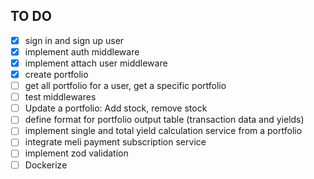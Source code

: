 ## TO DO

- [x] sign in and sign up user
- [x] implement auth middleware
- [x] implement attach user middleware
- [x] create portfolio
- [ ] get all portfolio for a user, get a specific portfolio
- [ ] test middlewares
- [ ] Update a portfolio: Add stock, remove stock
- [ ] define format for portfolio output table (transaction data and yields)
- [ ] implement single and total yield calculation service from a portfolio
- [ ] integrate meli payment subscription service
- [ ] implement zod validation
- [ ] Dockerize
